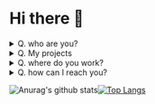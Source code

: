 # Hi there :wave:

<details>
  <summary>Q. who are you?</summary>
  
  ## I am ...
  SO CUTE!<br>
  Who hates PYTHON(I called it 뱀장어)
</details>
<details>
  <summary>Q. My projects</summary>
  
  ## Let's SEE
  | project name  | Position | Url |
  |:-------------------- |:--------:|:------ |
  | Stop-Uncle (아저씨 그만) | backend | [`Repo`](https://github.com/Team-WAVE-x/Stop-uncle)
  | Choa bot (초아봇)        | Owner(full stack) | [`discord`](https://discord.gg/Jz6pmBh), [`kdbl`](https://koreanbots.dev/bots/634033788938223617), [`Web`](https://choa.teamps.shop)
  | eaudi.ga (주소단축기 어디.가)        | Owner(full stack) | [`Web`](http://eaudi.ga/)
  | TP_forum (팀파스텔 포럼 관리봇) | Owner(full stack) | [`discord`](https://discord.gg/Jz6pmBh), [`Repo`](https://github.com/Muzihuzi/TP_Forum)
  
</details>

<details>
  <summary>Q. where do you work?</summary>
  
  ## I'm working for...
  | Organization & Team  | Position | Links  |
  |:-------------------- |:--------:|:------ |
  | Team Pastel     | Owner    | [`discord`](https://discord.gg/Jz6pmBh)
  | Team Wave            | Member (backend Dev)   | [`discord`](https://discord.gg/ctFpAHj), [`github`](https://github.com/Team-WAVE-x)
</details>

<details>
  <summary>Q. how can I reach you?</summary>
  
  ## Contact
  * email ([dyij@teampastel.kro.kr](mailto:dyij@teampastel.kro.kr))
  * discord ([!낌새#6643](https://discord.gg/Jz6pmBh))
  * [![Discord](https://discord.c99.nl/widget/theme-3/712196368630022195.png)](http://discord.com/users/430352599535976458)
</details>


![Anurag's github stats](https://github-readme-stats.vercel.app/api?username=muzihuzi&count_private=true)[![Top Langs](https://github-readme-stats.vercel.app/api/top-langs/?username=muzihuzi&count_private=true&layout=compact)](https://github.com/anuraghazra/github-readme-stats)
<br>
<!-- ![ReadMe Card](https://github-readme-stats.vercel.app/api/pin/?username=anuraghazra&repo=github-readme-stats) -->
